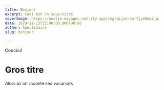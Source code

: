 ```yaml
---
title: Bonjour
excerpt: Ceci est un sous-titre
coverImage: https://amelie-voyages.netlify.app/img/qijin-xu-fjyo0eo6_ai-unsplash.jpg
date: 2020-11-13T23:00:00.000+00:00
author: Apollinaire
slug: bonjour

---
```

Coucou!

# Gros titre

Alors ici on raconte ses vacances